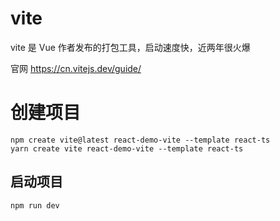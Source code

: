 # vite

vite 是 Vue 作者发布的打包工具，启动速度快，近两年很火爆

官网 https://cn.vitejs.dev/guide/

# 创建项目

```shell
npm create vite@latest react-demo-vite --template react-ts
yarn create vite react-demo-vite --template react-ts
```

## 启动项目

`npm run dev`
